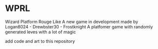 # WPRL
Wizard Platform Rouge Like 
A new game in development made by Logan8024 - Drewbster30 - Frostknight
A platfomer game with randomly generated leves with a lot of magic


add code and art to this repository
